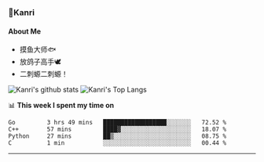 ### 🌱Kanri
#### About Me
- 摸鱼大师🐟
- 放鸽子高手🕊
- 二刺螈二刺螈！

![Kanri's github stats](https://github-readme-stats.vercel.app/api?username=Yiwen-Chan&show_icons=true&theme=vue&line_height=20)
![Kanri's Top Langs](https://github-readme-stats.vercel.app/api/top-langs/?username=Yiwen-Chan&layout=compact&theme=vue&card_width=270)

📊 **This week I spent my time on**
<!--START_SECTION:waka-->
```text
Go         3 hrs 49 mins   ██████████████████░░░░░░░   72.52 % 
C++        57 mins         ████▓░░░░░░░░░░░░░░░░░░░░   18.07 % 
Python     27 mins         ██▒░░░░░░░░░░░░░░░░░░░░░░   08.75 % 
C          1 min           ░░░░░░░░░░░░░░░░░░░░░░░░░   00.44 % 
```
<!--END_SECTION:waka-->

***

